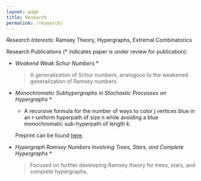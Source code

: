 ```yaml
---
layout: page
title: Research
permalink: /research/
---
```


*Research Interests*:  Ramsey Theory, Hypergraphs, Extremal Combinatorics

Research Publications (* indicates paper is under review for publication):

<ul>

<li>
  
  *Weakend Weak Schur Numbers* *

> A generalization of Schur numbers, analogous to the weakened generalization of Ramsey numbers. </li>


<li> 
  
  *Monochromatic Subhypergraphs in Stochastic Processes on Hypergraphs* *

- A recursive formula for the number of ways to color j vertices blue in an r-uniform hyperpath of size n while avoiding a blue monochromatic sub-hyperpath of length k.

Preprint can be found [here](https://arxiv.org/pdf/2003.00035.pdf). </li>

<li>
  
  *Hypergraph Ramsey Numbers Involving Trees, Stars, and Complete Hypergraphs* *

> Focused on further developing Ramsey theory for trees, stars, and complete hypergraphs. </li>

</ul> 
